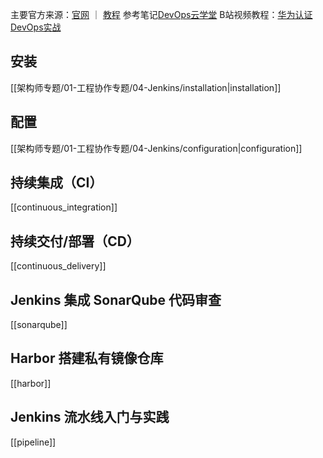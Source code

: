 主要官方来源：[官网](https://www.jenkins.io/zh/) ｜ [教程](https://www.jenkins.io/zh/doc/tutorials/)
参考笔记[DevOps云学堂](https://www.yuque.com/devopsgroup)
B站视频教程：[华为认证DevOps实战](https://www.bilibili.com/video/BV1QS7HzgETB/)
## 安装
[[架构师专题/01-工程协作专题/04-Jenkins/installation|installation]]
## 配置
[[架构师专题/01-工程协作专题/04-Jenkins/configuration|configuration]]
## 持续集成（CI）
[[continuous_integration]]
## 持续交付/部署（CD）
[[continuous_delivery]]
## Jenkins 集成 SonarQube 代码审查
[[sonarqube]]
## Harbor 搭建私有镜像仓库
[[harbor]]
## Jenkins 流水线入门与实践
[[pipeline]]
